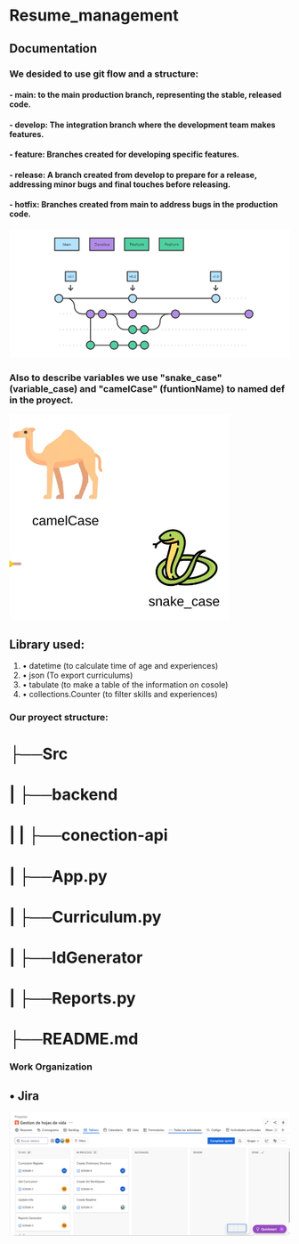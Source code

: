 # Resume_management


## Documentation


### We desided to use git flow and a structure: 
#### - main: to the main production branch, representing the stable, released code. 
#### - develop: The integration branch where the development team makes features. 
#### - feature: Branches created for developing specific features.
#### - release: A branch created from develop to prepare for a release, addressing minor bugs and final touches before releasing. 
#### - hotfix: Branches created from main to address  bugs in the production code.


![alt text](image-1.png)



### Also to describe variables we use "snake_case" (variable_case) and "camelCase" (funtionName) to named def in the proyect.


![alt text](image-2.png)



## Library used:
1. • datetime (to calculate time of age and experiences)
2. • json (To export curriculums)
3. • tabulate (to make a table of the information on cosole)
4. • collections.Counter (to filter skills and experiences)

### Our proyect structure:
 # ├──Src
 # |  ├──backend
 # |  |   ├──conection-api
 # |  ├──App.py
 # |  ├──Curriculum.py
 # |  ├──IdGenerator
 # |  ├──Reports.py
 # ├──README.md

 ### Work Organization

## • Jira

![alt text](Jira_Table-First-Sprim.png)


